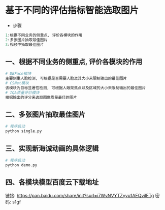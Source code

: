 # 基于不同的评估指标智能选取图片
- 步骤
```python
1:根据不同业务的侧重点, 评价各模块的作用
2:多张图片抽取最佳图片
3:视频中抽取最佳图片
```

## 一、根据不同业务的侧重点, 评价各模块的作用
```python
# DBFace模块
主要侧重人脸检测, 可根据是否需要人脸及其大小来限制输出的最佳图片
# CSNet模块
该模块为目标显著性检测, 可根据人眼聚焦点以及区域的大小来限制输出的最佳图片
# IQA质量评价模块
根据输出的评分来选取图像质量最佳的图片
```

## 二、多张图片抽取最佳图片
```python
# 程序启动
python single.py
```

## 三、实现新海诚动画的具体逻辑
```python
# 程序启动
python demo.py
```

## 四、各模块模型百度云下载地址
链接: https://pan.baidu.com/share/init?surl=i7WyNVYTZyyu1AEQvilETg  密码: s1gf



